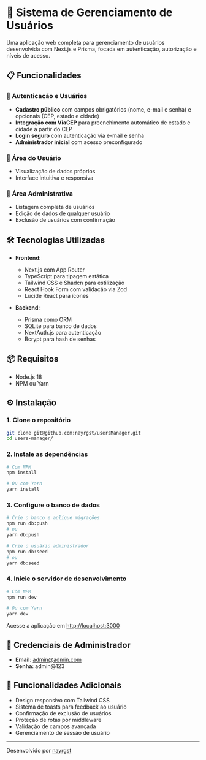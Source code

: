 # 👥 Sistema de Gerenciamento de Usuários

Uma aplicação web completa para gerenciamento de usuários desenvolvida com Next.js e Prisma, focada em autenticação, autorização e níveis de acesso.

## 📋 Funcionalidades

### 🔐 Autenticação e Usuários

- **Cadastro público** com campos obrigatórios (nome, e-mail e senha) e opcionais (CEP, estado e cidade)
- **Integração com ViaCEP** para preenchimento automático de estado e cidade a partir do CEP
- **Login seguro** com autenticação via e-mail e senha
- **Administrador inicial** com acesso preconfigurado

### 👤 Área do Usuário

- Visualização de dados próprios
- Interface intuitiva e responsiva

### 👑 Área Administrativa

- Listagem completa de usuários
- Edição de dados de qualquer usuário
- Exclusão de usuários com confirmação

## 🛠️ Tecnologias Utilizadas

- **Frontend**:

  - Next.js com App Router
  - TypeScript para tipagem estática
  - Tailwind CSS e Shadcn para estilização
  - React Hook Form com validação via Zod
  - Lucide React para ícones

- **Backend**:
  - Prisma como ORM
  - SQLite para banco de dados
  - NextAuth.js para autenticação
  - Bcrypt para hash de senhas

## 📦 Requisitos

- Node.js 18
- NPM ou Yarn

## ⚙️ Instalação

### 1. Clone o repositório

```bash
git clone git@github.com:nayrgst/usersManager.git
cd users-manager/
```

### 2. Instale as dependências

```bash
# Com NPM
npm install

# Ou com Yarn
yarn install
```

### 3. Configure o banco de dados

```bash
# Crie o banco e aplique migrações
npm run db:push
# ou
yarn db:push

# Crie o usuário administrador
npm run db:seed
# ou
yarn db:seed
```

### 4. Inicie o servidor de desenvolvimento

```bash
# Com NPM
npm run dev

# Ou com Yarn
yarn dev
```

Acesse a aplicação em [http://localhost:3000](http://localhost:3000)

## 🔑 Credenciais de Administrador

- **Email**: admin@admin.com
- **Senha**: admin@123

## 🌟 Funcionalidades Adicionais

- Design responsivo com Tailwind CSS
- Sistema de toasts para feedback ao usuário
- Confirmação de exclusão de usuários
- Proteção de rotas por middleware
- Validação de campos avançada
- Gerenciamento de sessão de usuário

---

Desenvolvido por [nayrgst](https://github.com/nayrgst)
